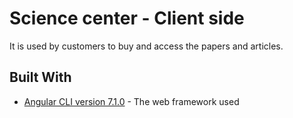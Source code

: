 # Science center - Client side

It is used by customers to buy and access the papers and articles.
## Built With

* [Angular CLI version 7.1.0](http://www.dropwizard.io/1.0.2/docs/) - The web framework used

